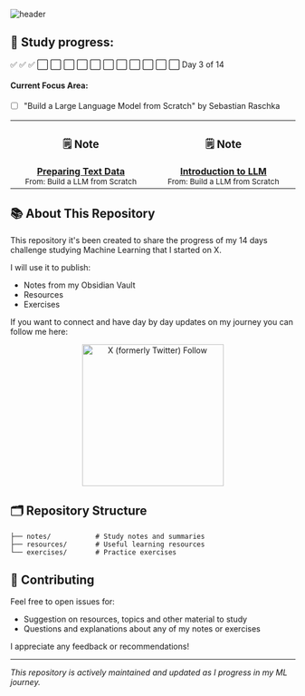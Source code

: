 ![header](assets/all_you_need.png)

## 🎯 Study progress: 

✅ ✅ ✅ ⬜ ⬜ ⬜ ⬜ ⬜ ⬜ ⬜ ⬜ ⬜ ⬜ ⬜
Day 3 of 14

#### Current Focus Area:

- [ ] "Build a Large Language Model from Scratch" by Sebastian Raschka

<div align="center">
  <table>
    <tr>
      <td align="center" width="300px">
        <h3>🗒️ Note </h3>
        <a href="notes/Book - Build a LLM from scratch/Preparing_Text_Data.md">
          <b>Preparing Text Data</b>
        </a>
        <br/>
        <sub>From: Build a LLM from Scratch</sub>
      </td>
      <td align="center" width="300px">
        <h3>🗒️ Note </h3>
        <a href="notes/Book - Build a LLM from scratch/Large_Language_Models.md">
          <b>Introduction to LLM</b>
        </a>
        <br/>
        <sub>From: Build a LLM from Scratch</sub>
      </td>
    </tr>
  </table>
</div>



## 📚 About This Repository

This repository it's been created to share the progress of my 14 days challenge studying Machine Learning that I started on X. 

I will use it to publish: 

- Notes from my Obsidian Vault
- Resources 
- Exercises 

If you want to connect and have day by day updates on my journey you can follow me here: 

<div align="center">
  <img alt="X (formerly Twitter) Follow" src="https://img.shields.io/twitter/follow/TicodeVinci" width=250>
</div>


## 🗂️ Repository Structure

```
├── notes/           # Study notes and summaries
├── resources/       # Useful learning resources
└── exercises/       # Practice exercises
```

## 🤝 Contributing

Feel free to open issues for: 

- Suggestion on resources, topics and other material to study
- Questions and explanations about any of my notes or exercises

I appreciate any feedback or recommendations!

---
*This repository is actively maintained and updated as I progress in my ML journey.*

